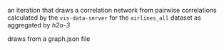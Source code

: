 an iteration that draws a correlation network from pairwise correlations calculated by the `vis-data-server` for the `airlines_all` dataset as aggregated by *h2o-3*

draws from a graph.json file 